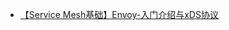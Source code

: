 * [【Service Mesh基础】Envoy-入门介绍与xDS协议](https://dun.163.com/news/p/eb1a80e497f14947b033f17b53e8869e?force=true)
